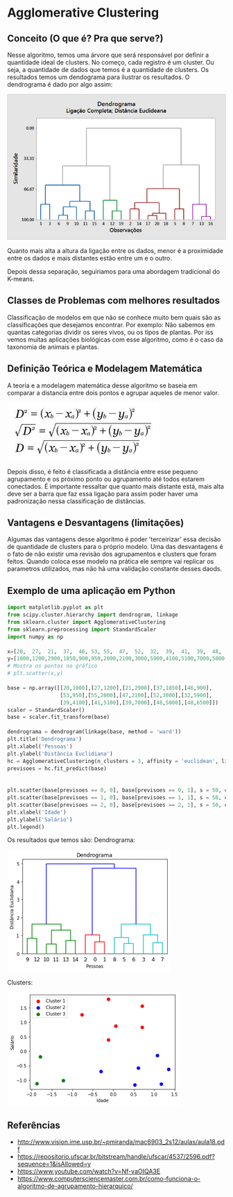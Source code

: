 # Agglomerative Clustering

## Conceito (O que é? Pra que serve?)

Nesse algoritmo, temos uma árvore que será responsável por definir a quantidade ideal de clusters. 
No começo, cada registro é um cluster. Ou seja, a quantidade de dados que temos é a quantidade de clusters.
Os resultados temos um dendograma para ilustrar os resultados. O dendrograma é dado por algo assim:

<div>
<img src="./assets/dendrograma.png">
</div>

Quanto mais alta a altura da ligação entre os dados, menor é a proximidade entre os dados e mais distantes estão entre um e o outro.

Depois dessa separação, seguiriamos para uma abordagem tradicional do K-means.

## Classes de Problemas com melhores resultados

Classificação de modelos em que não se conhece muito bem quais são as classificações que desejamos encontrar. Por exemplo: Não sabemos em quantas categorias dividir os seres vivos, ou os tipos de plantas. Por iss vemos muitas aplicações biológicas com esse algoritmo, como é o caso da taxonomia de animais e plantas. 

## Definição Teórica e Modelagem Matemática

A teoria e a modelagem matemática desse algoritmo se baseia em comparar a distancia entre dois pontos e agrupar aqueles de menor valor. 

<div>
<img src="./assets/distancia-pontos.jpg">
</div>

Depois disso, é feito é classificada a distância entre esse pequeno agrupamento e os próximo ponto ou agrupamento até todos estarem conectados. 
É importante ressaltar que quanto mais distante está, mais alta deve ser a barra que faz essa ligação para assim poder haver uma padronização nessa classificação de distâncias.

## Vantagens e Desvantagens (limitações)

Algumas das vantagens desse algoritmo é poder 'terceirizar' essa decisão de quantidade de clusters para o próprio modelo. 
Uma das desvantagens é o fato de não existir uma revisão dos agrupamentos e clusters que foram feitos. Quando coloca esse modelo na prática ele sempre vai replicar os parametros utilizados, mas não há uma validação constante desses daods. 



## Exemplo de uma aplicação em Python


```Python
import matplotlib.pyplot as plt
from scipy.cluster.hierarchy import dendrogram, linkage
from sklearn.cluster import AgglomerativeClustering
from sklearn.preprocessing import StandardScaler
import numpy as np

x=[20,  27,  21,  37,  46, 53, 55,  47,  52,  32,  39,  41,  39,  48,  48]  
y=[1000,1200,2900,1850,900,950,2000,2100,3000,5900,4100,5100,7000,5000,6500]
# Mostra os pontos no gráfico
# plt.scatter(x,y)

base = np.array([[20,1000],[27,1200],[21,2900],[37,1850],[46,900],
                 [53,950],[55,2000],[47,2100],[52,3000],[32,5900],
                 [39,4100],[41,5100],[39,7000],[48,5000],[48,6500]])
scaler = StandardScaler()
base = scaler.fit_transform(base)

dendrograma = dendrogram(linkage(base, method = 'ward'))
plt.title('Dendrograma')
plt.xlabel('Pessoas')
plt.ylabel('Distância Euclidiana')
hc = AgglomerativeClustering(n_clusters = 3, affinity = 'euclidean', linkage = 'ward')
previsoes = hc.fit_predict(base)


plt.scatter(base[previsoes == 0, 0], base[previsoes == 0, 1], s = 50, c = 'red', label = 'Cluster 1')
plt.scatter(base[previsoes == 1, 0], base[previsoes == 1, 1], s = 50, c = 'blue', label = 'Cluster 2')
plt.scatter(base[previsoes == 2, 0], base[previsoes == 2, 1], s = 50, c = 'green', label = 'Cluster 3')
plt.xlabel('Idade')
plt.ylabel('Salário')
plt.legend()
```

Os resultados que temos são:
Dendrograma:

<div>
<img src="./assets/dendro-exemplo.png">
</div>

Clusters:


<div>
<img src="./assets/cluster-exemplo.png">
</div>


## Referências

* http://www.vision.ime.usp.br/~pmiranda/mac6903_2s12/aulas/aula18.pdf
* https://repositorio.ufscar.br/bitstream/handle/ufscar/4537/2596.pdf?sequence=1&isAllowed=y
* https://www.youtube.com/watch?v=Nf-vaOIQA3E
* https://www.computersciencemaster.com.br/como-funciona-o-algoritmo-de-agrupamento-hierarquico/